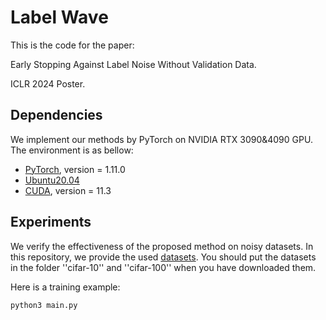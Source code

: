 # Label Wave

This is the code for the paper:

Early Stopping Against Label Noise Without Validation Data.

ICLR 2024 Poster.
## Dependencies
We implement our methods by PyTorch on NVIDIA RTX 3090&4090 GPU. The environment is as bellow:
- [PyTorch](https://PyTorch.org/), version = 1.11.0
- [Ubuntu20.04](https://ubuntu.com/download)
- [CUDA](https://developer.nvidia.com/cuda-downloads), version = 11.3

## Experiments
We verify the effectiveness of the proposed method on noisy datasets. In this repository, we provide the used [datasets](https://www.cs.toronto.edu/~kriz/cifar.html). 
You should put the datasets in the folder ''cifar-10'' and ''cifar-100'' when you have downloaded them.


Here is a training example: 
```bash
python3 main.py
 
